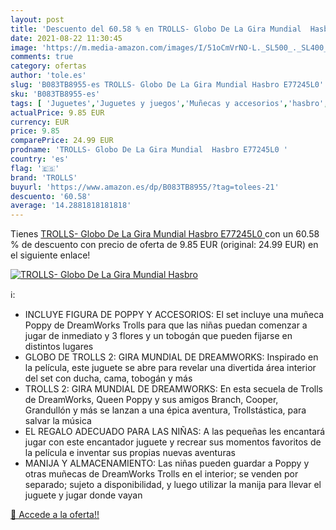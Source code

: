 ```yaml
---
layout: post
title: 'Descuento del 60.58 % en TROLLS- Globo De La Gira Mundial  Hasbro'
date: 2021-08-22 11:30:45
image: 'https://m.media-amazon.com/images/I/51oCmVrNO-L._SL500_._SL400_.jpg'
comments: true
category: ofertas
author: 'tole.es'
slug: 'B083TB8955-es TROLLS- Globo De La Gira Mundial Hasbro E77245L0'
sku: 'B083TB8955-es'
tags: [ 'Juguetes','Juguetes y juegos','Muñecas y accesorios','hasbro','trolls', ]
actualPrice: 9.85 EUR
currency: EUR
price: 9.85
comparePrice: 24.99 EUR
prodname: 'TROLLS- Globo De La Gira Mundial  Hasbro E77245L0 '
country: 'es'
flag: '🇪🇸'
brand: 'TROLLS'
buyurl: 'https://www.amazon.es/dp/B083TB8955/?tag=tolees-21'
descuento: '60.58'
average: '14.2881818181818'
---
```


Tienes [TROLLS- Globo De La Gira Mundial  Hasbro E77245L0 ](https://www.amazon.es/dp/B083TB8955/?tag=tolees-21) con un 60.58 % de descuento con precio de oferta de 9.85 EUR (original: 24.99 EUR) en el siguiente enlace!

[![TROLLS- Globo De La Gira Mundial  Hasbro](https://m.media-amazon.com/images/I/51oCmVrNO-L._SL500_._SL400_.jpg)](https://www.amazon.es/dp/B083TB8955/?tag=tolees-21)

ℹ️:

- INCLUYE FIGURA DE POPPY Y ACCESORIOS: El set incluye una muñeca Poppy de DreamWorks Trolls para que las niñas puedan comenzar a jugar de inmediato y 3 flores y un tobogán que pueden fijarse en distintos lugares
- GLOBO DE TROLLS 2: GIRA MUNDIAL DE DREAMWORKS: Inspirado en la película, este juguete se abre para revelar una divertida área interior del set con ducha, cama, tobogán y más
- TROLLS 2: GIRA MUNDIAL DE DREAMWORKS: En esta secuela de Trolls de DreamWorks, Queen Poppy y sus amigos Branch, Cooper, Grandullón y más se lanzan a una épica aventura, Trollstástica, para salvar la música
- EL REGALO ADECUADO PARA LAS NIÑAS: A las pequeñas les encantará jugar con este encantador juguete y recrear sus momentos favoritos de la película e inventar sus propias nuevas aventuras
- MANIJA Y ALMACENAMIENTO: Las niñas pueden guardar a Poppy y otras muñecas de DreamWorks Trolls en el interior; se venden por separado; sujeto a disponibilidad, y luego utilizar la manija para llevar el juguete y jugar donde vayan

[🛒 Accede a la oferta!!](https://www.amazon.es/dp/B083TB8955/?tag=tolees-21)
